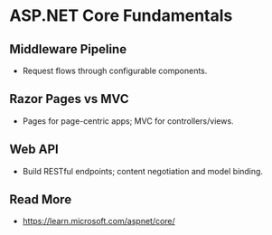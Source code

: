 # ASP.NET Core Fundamentals

## Middleware Pipeline
- Request flows through configurable components.

## Razor Pages vs MVC
- Pages for page-centric apps; MVC for controllers/views.

## Web API
- Build RESTful endpoints; content negotiation and model binding.

## Read More
- https://learn.microsoft.com/aspnet/core/
